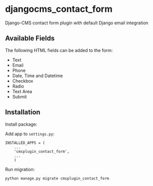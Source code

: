 # djangocms_contact_form

Django-CMS contact form plugin with default Django email integration

## Available Fields

The following HTML fields can be added to the form:

- Text
- Email
- Phone
- Date, Time and Datetime
- Checkbox
- Radio
- Text Area
- Submit

## Installation

Install package:

Add app to `settings.py`:

```
INSTALLED_APPS = (
    ...
    'cmsplugin_contact_form',
    ...
    )
```

Run migration:

```
python manage.py migrate cmsplugin_contact_form
```
